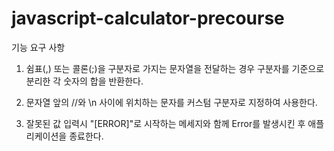 # javascript-calculator-precourse

기능 요구 사항

1. 쉼표(,) 또는 콜론(;)을 구분자로 가지는 문자열을 전달하는 경우 구분자를 기준으로 분리한 각 숫자의 합을 반환한다.

2. 문자열 앞의 //와 \n 사이에 위치하는 문자를 커스텀 구분자로 지정하여 사용한다.

3. 잘못된 값 입력시 "[ERROR]"로 시작하는 메세지와
   함께 Error를 발생시킨 후 애플리케이션을 종료한다.
